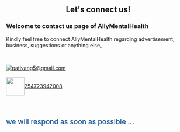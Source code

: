 

<h2 style="text-align: center">Let's connect us!</h2>

<h3>Welcome to contact us page of <span class="site-name-text">AllyMentalHealth</span></h3>

<p>Kindly feel free to connect <span class="site-name-text">AllyMentalHealth</span> regarding advertisement, business, suggestions or anything else<a href="https://www.contactuspagegenerator.top/" rel="dofollow" style="color:black">.</a>
 </p>

<p><br></p>
<a class="email-text" style="align-items: center; display: flex;" href="mailto:patiyang5@gmail.com"><img src="https://blogger.googleusercontent.com/img/b/R29vZ2xl/AVvXsEg20BblIGVItalqULk6q_Og0LJ7HR7JJGHVJ4XdMDNSHwQASFgYEbRkvml_kEDwxTMGmz9Zi5FhNwxYjectSaO4MLtnIdlLer87pfNZgD5wDxbratjXbyBhWhcgI5_LRD0ztruwVIDpteZq0uBN0YcQ0dn77cnExMKgbQ2MTn9RsfnpaE2iVZ_aj72TUQ/s60/icons8-mail-60.png">patiyang5@gmail.com</a>

<br>
<a id="whatsapp" style="align-items: center; display: flex;" href="tel:254723942008"><img height="50px" src="https://blogger.googleusercontent.com/img/b/R29vZ2xl/AVvXsEiWVUtJPzX1zeHsW-uMP0MiTTdo3_KqdNKJJuA1___P8sMamG9-8VL0YeVtf9VxSY7pEc4RyIxFxaqfqr_hxqu_b1UwgPiJnmHF6iLH8DdADASsq4BnH5Wxgz_0YilcPhWyioClD-LmU45LquYhmEW2oPndr3YpuvQoDZn9-IBA_8oUGGlFbsvoJ3ofOw/s100/icons8-phone-100.png">254723942008</a>
<br>


<div style="display: flex; justify-content: flex-start; flex-direction: column; font-weight: 500; color: #1a5a96; font-size: 1.2rem;">
  <br>
<p>
  we will respond as soon as possible ...</p>
